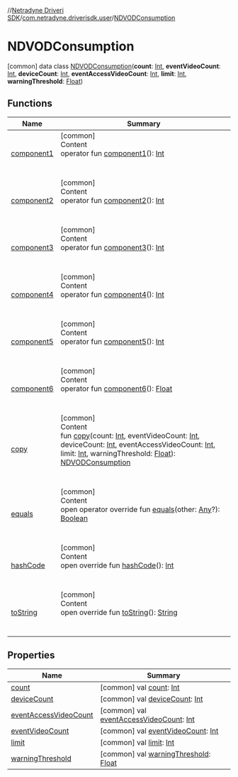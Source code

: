 //[Netradyne Driveri SDK](../../index.md)/[com.netradyne.driverisdk.user](../index.md)/[NDVODConsumption](index.md)



# NDVODConsumption  
 [common] data class [NDVODConsumption](index.md)(**count**: [Int](https://kotlinlang.org/api/latest/jvm/stdlib/kotlin/-int/index.html), **eventVideoCount**: [Int](https://kotlinlang.org/api/latest/jvm/stdlib/kotlin/-int/index.html), **deviceCount**: [Int](https://kotlinlang.org/api/latest/jvm/stdlib/kotlin/-int/index.html), **eventAccessVideoCount**: [Int](https://kotlinlang.org/api/latest/jvm/stdlib/kotlin/-int/index.html), **limit**: [Int](https://kotlinlang.org/api/latest/jvm/stdlib/kotlin/-int/index.html), **warningThreshold**: [Float](https://kotlinlang.org/api/latest/jvm/stdlib/kotlin/-float/index.html))   


## Functions  
  
|  Name|  Summary| 
|---|---|
| <a name="com.netradyne.driverisdk.user/NDVODConsumption/component1/#/PointingToDeclaration/"></a>[component1](component1.md)| <a name="com.netradyne.driverisdk.user/NDVODConsumption/component1/#/PointingToDeclaration/"></a>[common]  <br>Content  <br>operator fun [component1](component1.md)(): [Int](https://kotlinlang.org/api/latest/jvm/stdlib/kotlin/-int/index.html)  <br><br><br>
| <a name="com.netradyne.driverisdk.user/NDVODConsumption/component2/#/PointingToDeclaration/"></a>[component2](component2.md)| <a name="com.netradyne.driverisdk.user/NDVODConsumption/component2/#/PointingToDeclaration/"></a>[common]  <br>Content  <br>operator fun [component2](component2.md)(): [Int](https://kotlinlang.org/api/latest/jvm/stdlib/kotlin/-int/index.html)  <br><br><br>
| <a name="com.netradyne.driverisdk.user/NDVODConsumption/component3/#/PointingToDeclaration/"></a>[component3](component3.md)| <a name="com.netradyne.driverisdk.user/NDVODConsumption/component3/#/PointingToDeclaration/"></a>[common]  <br>Content  <br>operator fun [component3](component3.md)(): [Int](https://kotlinlang.org/api/latest/jvm/stdlib/kotlin/-int/index.html)  <br><br><br>
| <a name="com.netradyne.driverisdk.user/NDVODConsumption/component4/#/PointingToDeclaration/"></a>[component4](component4.md)| <a name="com.netradyne.driverisdk.user/NDVODConsumption/component4/#/PointingToDeclaration/"></a>[common]  <br>Content  <br>operator fun [component4](component4.md)(): [Int](https://kotlinlang.org/api/latest/jvm/stdlib/kotlin/-int/index.html)  <br><br><br>
| <a name="com.netradyne.driverisdk.user/NDVODConsumption/component5/#/PointingToDeclaration/"></a>[component5](component5.md)| <a name="com.netradyne.driverisdk.user/NDVODConsumption/component5/#/PointingToDeclaration/"></a>[common]  <br>Content  <br>operator fun [component5](component5.md)(): [Int](https://kotlinlang.org/api/latest/jvm/stdlib/kotlin/-int/index.html)  <br><br><br>
| <a name="com.netradyne.driverisdk.user/NDVODConsumption/component6/#/PointingToDeclaration/"></a>[component6](component6.md)| <a name="com.netradyne.driverisdk.user/NDVODConsumption/component6/#/PointingToDeclaration/"></a>[common]  <br>Content  <br>operator fun [component6](component6.md)(): [Float](https://kotlinlang.org/api/latest/jvm/stdlib/kotlin/-float/index.html)  <br><br><br>
| <a name="com.netradyne.driverisdk.user/NDVODConsumption/copy/#kotlin.Int#kotlin.Int#kotlin.Int#kotlin.Int#kotlin.Int#kotlin.Float/PointingToDeclaration/"></a>[copy](copy.md)| <a name="com.netradyne.driverisdk.user/NDVODConsumption/copy/#kotlin.Int#kotlin.Int#kotlin.Int#kotlin.Int#kotlin.Int#kotlin.Float/PointingToDeclaration/"></a>[common]  <br>Content  <br>fun [copy](copy.md)(count: [Int](https://kotlinlang.org/api/latest/jvm/stdlib/kotlin/-int/index.html), eventVideoCount: [Int](https://kotlinlang.org/api/latest/jvm/stdlib/kotlin/-int/index.html), deviceCount: [Int](https://kotlinlang.org/api/latest/jvm/stdlib/kotlin/-int/index.html), eventAccessVideoCount: [Int](https://kotlinlang.org/api/latest/jvm/stdlib/kotlin/-int/index.html), limit: [Int](https://kotlinlang.org/api/latest/jvm/stdlib/kotlin/-int/index.html), warningThreshold: [Float](https://kotlinlang.org/api/latest/jvm/stdlib/kotlin/-float/index.html)): [NDVODConsumption](index.md)  <br><br><br>
| <a name="kotlin/Any/equals/#kotlin.Any?/PointingToDeclaration/"></a>[equals](../../com.netradyne.driverisdk.video/-n-d-video-a-p-i/index.md#%5Bkotlin%2FAny%2Fequals%2F%23kotlin.Any%3F%2FPointingToDeclaration%2F%5D%2FFunctions%2F106651406)| <a name="kotlin/Any/equals/#kotlin.Any?/PointingToDeclaration/"></a>[common]  <br>Content  <br>open operator override fun [equals](../../com.netradyne.driverisdk.video/-n-d-video-a-p-i/index.md#%5Bkotlin%2FAny%2Fequals%2F%23kotlin.Any%3F%2FPointingToDeclaration%2F%5D%2FFunctions%2F106651406)(other: [Any](https://kotlinlang.org/api/latest/jvm/stdlib/kotlin/-any/index.html)?): [Boolean](https://kotlinlang.org/api/latest/jvm/stdlib/kotlin/-boolean/index.html)  <br><br><br>
| <a name="kotlin/Any/hashCode/#/PointingToDeclaration/"></a>[hashCode](../../com.netradyne.driverisdk.video/-n-d-video-a-p-i/index.md#%5Bkotlin%2FAny%2FhashCode%2F%23%2FPointingToDeclaration%2F%5D%2FFunctions%2F106651406)| <a name="kotlin/Any/hashCode/#/PointingToDeclaration/"></a>[common]  <br>Content  <br>open override fun [hashCode](../../com.netradyne.driverisdk.video/-n-d-video-a-p-i/index.md#%5Bkotlin%2FAny%2FhashCode%2F%23%2FPointingToDeclaration%2F%5D%2FFunctions%2F106651406)(): [Int](https://kotlinlang.org/api/latest/jvm/stdlib/kotlin/-int/index.html)  <br><br><br>
| <a name="com.netradyne.driverisdk.user/NDVODConsumption/toString/#/PointingToDeclaration/"></a>[toString](to-string.md)| <a name="com.netradyne.driverisdk.user/NDVODConsumption/toString/#/PointingToDeclaration/"></a>[common]  <br>Content  <br>open override fun [toString](to-string.md)(): [String](https://kotlinlang.org/api/latest/jvm/stdlib/kotlin/-string/index.html)  <br><br><br>


## Properties  
  
|  Name|  Summary| 
|---|---|
| <a name="com.netradyne.driverisdk.user/NDVODConsumption/count/#/PointingToDeclaration/"></a>[count](count.md)| <a name="com.netradyne.driverisdk.user/NDVODConsumption/count/#/PointingToDeclaration/"></a> [common] val [count](count.md): [Int](https://kotlinlang.org/api/latest/jvm/stdlib/kotlin/-int/index.html)   <br>
| <a name="com.netradyne.driverisdk.user/NDVODConsumption/deviceCount/#/PointingToDeclaration/"></a>[deviceCount](device-count.md)| <a name="com.netradyne.driverisdk.user/NDVODConsumption/deviceCount/#/PointingToDeclaration/"></a> [common] val [deviceCount](device-count.md): [Int](https://kotlinlang.org/api/latest/jvm/stdlib/kotlin/-int/index.html)   <br>
| <a name="com.netradyne.driverisdk.user/NDVODConsumption/eventAccessVideoCount/#/PointingToDeclaration/"></a>[eventAccessVideoCount](event-access-video-count.md)| <a name="com.netradyne.driverisdk.user/NDVODConsumption/eventAccessVideoCount/#/PointingToDeclaration/"></a> [common] val [eventAccessVideoCount](event-access-video-count.md): [Int](https://kotlinlang.org/api/latest/jvm/stdlib/kotlin/-int/index.html)   <br>
| <a name="com.netradyne.driverisdk.user/NDVODConsumption/eventVideoCount/#/PointingToDeclaration/"></a>[eventVideoCount](event-video-count.md)| <a name="com.netradyne.driverisdk.user/NDVODConsumption/eventVideoCount/#/PointingToDeclaration/"></a> [common] val [eventVideoCount](event-video-count.md): [Int](https://kotlinlang.org/api/latest/jvm/stdlib/kotlin/-int/index.html)   <br>
| <a name="com.netradyne.driverisdk.user/NDVODConsumption/limit/#/PointingToDeclaration/"></a>[limit](limit.md)| <a name="com.netradyne.driverisdk.user/NDVODConsumption/limit/#/PointingToDeclaration/"></a> [common] val [limit](limit.md): [Int](https://kotlinlang.org/api/latest/jvm/stdlib/kotlin/-int/index.html)   <br>
| <a name="com.netradyne.driverisdk.user/NDVODConsumption/warningThreshold/#/PointingToDeclaration/"></a>[warningThreshold](warning-threshold.md)| <a name="com.netradyne.driverisdk.user/NDVODConsumption/warningThreshold/#/PointingToDeclaration/"></a> [common] val [warningThreshold](warning-threshold.md): [Float](https://kotlinlang.org/api/latest/jvm/stdlib/kotlin/-float/index.html)   <br>

